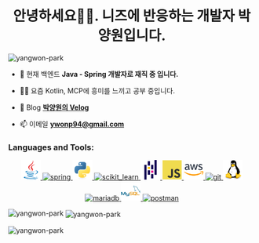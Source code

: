 <h1 align="center">안녕하세요👋🏻. 니즈에 반응하는 개발자 박양원입니다.</h1>

<p align="left"> <img src="https://komarev.com/ghpvc/?username=yangwon-park&label=Profile%20views&color=0e75b6&style=flat" alt="yangwon-park" /> </p>

- 🌱 현재 백엔드 **Java - Spring 개발자로 재직 중 입니다.**

- 👨‍💻 요즘 Kotlin, MCP에 흥미를 느끼고 공부 중입니다.

- 📝 Blog [**박양원의 Velog**](https://velog.io/@yangwon-park/posts)

- 📫 이메일 **ywonp94@gmail.com**


<p align="left">
</p>

<h3 align="left">Languages and Tools:</h3>
<p align="center"> 
    <a href="https://www.java.com" target="_blank" rel="noreferrer"> <img src="https://raw.githubusercontent.com/devicons/devicon/master/icons/java/java-original.svg" alt="java" width="40" height="40"/> </a> 
  <a href="https://spring.io/" target="_blank" rel="noreferrer"> <img src="https://www.vectorlogo.zone/logos/springio/springio-icon.svg" alt="spring" width="40" height="40"/> </a> 
    <a href="https://www.python.org" target="_blank" rel="noreferrer"> <img src="https://raw.githubusercontent.com/devicons/devicon/master/icons/python/python-original.svg" alt="python" width="40" height="40"/> </a>
  <a href="https://scikit-learn.org/" target="_blank" rel="noreferrer"> <img src="https://upload.wikimedia.org/wikipedia/commons/0/05/Scikit_learn_logo_small.svg" alt="scikit_learn" width="40" height="40"/> </a> 
  <a href="https://pandas.pydata.org/" target="_blank" rel="noreferrer"> <img src="https://raw.githubusercontent.com/devicons/devicon/2ae2a900d2f041da66e950e4d48052658d850630/icons/pandas/pandas-original.svg" alt="pandas" width="40" height="40"/> </a> 
  <a href="https://developer.mozilla.org/en-US/docs/Web/JavaScript" target="_blank" rel="noreferrer"> <img src="https://raw.githubusercontent.com/devicons/devicon/master/icons/javascript/javascript-original.svg" alt="javascript" width="40" height="40"/> </a> 
  <a href="https://aws.amazon.com" target="_blank" rel="noreferrer"> <img src="https://raw.githubusercontent.com/devicons/devicon/master/icons/amazonwebservices/amazonwebservices-original-wordmark.svg" alt="aws" width="40" height="40"/> </a> 
  <a href="https://git-scm.com/" target="_blank" rel="noreferrer"> <img src="https://www.vectorlogo.zone/logos/git-scm/git-scm-icon.svg" alt="git" width="40" height="40"/> </a> 
  <a href="https://www.linux.org/" target="_blank" rel="noreferrer"> <img src="https://raw.githubusercontent.com/devicons/devicon/master/icons/linux/linux-original.svg" alt="linux" width="40" height="40"/> </a> 
  <a href="https://mariadb.org/" target="_blank" rel="noreferrer"> <img src="https://www.vectorlogo.zone/logos/mariadb/mariadb-icon.svg" alt="mariadb" width="40" height="40"/> </a> 
  <a href="https://www.mysql.com/" target="_blank" rel="noreferrer"> <img src="https://raw.githubusercontent.com/devicons/devicon/master/icons/mysql/mysql-original-wordmark.svg" alt="mysql" width="40" height="40"/> </a> 
  <a href="https://postman.com" target="_blank" rel="noreferrer"> <img src="https://www.vectorlogo.zone/logos/getpostman/getpostman-icon.svg" alt="postman" width="40" height="40"/> </a> 
  </p>

<p><img align="left" src="https://github-readme-stats.vercel.app/api/top-langs?username=yangwon-park&show_icons=true&locale=en&layout=compact" alt="yangwon-park" /></p>

<p>&nbsp;<img align="center" src="https://github-readme-stats.vercel.app/api?username=yangwon-park&show_icons=true&locale=en" alt="yangwon-park" /></p>

<p><img align="center" src="https://github-readme-streak-stats.herokuapp.com/?user=yangwon-park&" alt="yangwon-park" /></p>
